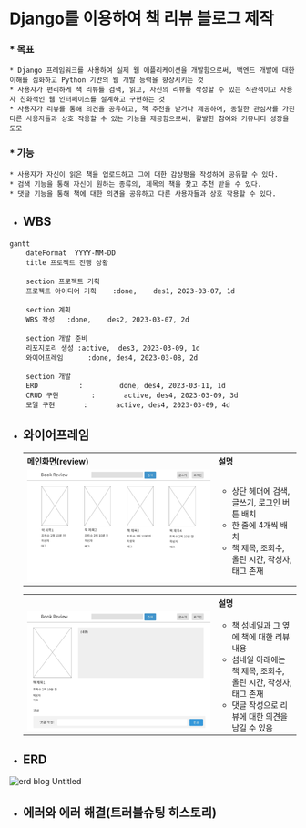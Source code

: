 Django를 이용하여 책 리뷰 블로그 제작
=============

### * 목표
    * Django 프레임워크를 사용하여 실제 웹 애플리케이션을 개발함으로써, 백엔드 개발에 대한 이해를 심화하고 Python 기반의 웹 개발 능력을 향상시키는 것
    * 사용자가 편리하게 책 리뷰를 검색, 읽고, 자신의 리뷰를 작성할 수 있는 직관적이고 사용자 친화적인 웹 인터페이스를 설계하고 구현하는 것
    * 사용자가 리뷰를 통해 의견을 공유하고, 책 추천을 받거나 제공하며, 동일한 관심사를 가진 다른 사용자들과 상호 작용할 수 있는 기능을 제공함으로써, 활발한 참여와 커뮤니티 성장을 도모
 
 
### * 기능
  
    * 사용자가 자신이 읽은 책을 업로드하고 그에 대한 감상평을 작성하여 공유할 수 있다.
    * 검색 기능을 통해 자신이 원하는 종류의, 제목의 책을 찾고 추천 받을 수 있다.
    * 댓글 기능을 통해 책에 대한 의견을 공유하고 다른 사용자들과 상호 작용할 수 있다.   

  
* WBS
  -------------
```mermaid
gantt
    dateFormat  YYYY-MM-DD
    title 프로젝트 진행 상황

    section 프로젝트 기획
    프로젝트 아이디어 기획    :done,    des1, 2023-03-07, 1d
    
    section 계획
    WBS 작성   :done,    des2, 2023-03-07, 2d
    
    section 개발 준비
    리포지토리 생성 :active,  des3, 2023-03-09, 1d
    와이어프레임      :done, des4, 2023-03-08, 2d
    
    section 개발
    ERD          :         done, des4, 2023-03-11, 1d
    CRUD 구현        :       active, des4, 2023-03-09, 3d
    모델 구현       :       active, des4, 2023-03-09, 4d

```



* 와이어프레임
  -------------
    <table>
        <tr>
            <th>메인화면(review)</th>
            <th>설명</th>
        </tr>
        <tr>
            <td width="70%">
                <img src="img/review.jpg">
            </td>
            <td>
                <ul>
                    <li>상단 헤더에 검색, 글쓰기, 로그인 버튼 배치</li>
                    <li>한 줄에 4개씩 배치</li>
                    <li>책 제목, 조회수, 올린 시간, 작성자, 태그 존재</li>
                </ul>
            </td>
        </tr>
    </table>
    <table>
        <tr>
            <th></th>
            <th>설명</th>
        </tr>
        <tr width="70%">
            <td width="70%">
                <img src="img/detail.jpg">
            </td>
            <td>
                <ul>
                    <li>책 섬네일과 그 옆에 책에 대한 리뷰 내용</li>
                    <li>섬네일 아래에는 책 제목, 조회수, 올린 시간, 작성자, 태그 존재</li>
                    <li>댓글 작성으로 리뷰에 대한 의견을 남길 수 있음</li>
                </ul>
            </td>
        </tr>
    </table>



* ERD
  -------------
![erd blog  Untitled](https://github.com/YooJi3un/Booklog/assets/75007766/6f7c2e30-6e55-4080-b70c-62232fd93227)
    
* 에러와 에러 해결(트러블슈팅 히스토리)
  -------------
   
    
